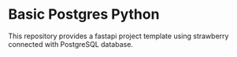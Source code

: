 # Basic Postgres Python

This repository provides a fastapi project template using strawberry connected with PostgreSQL database.
